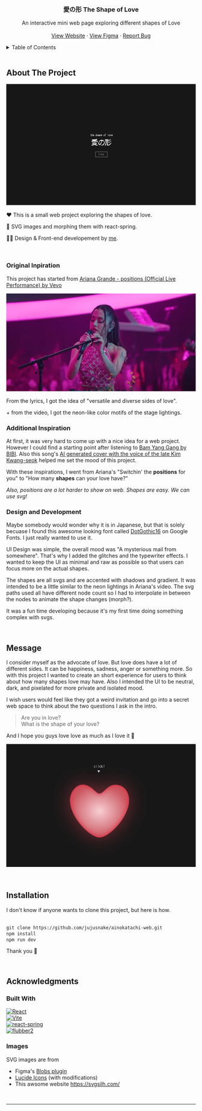 <div align="center">
  <h3 align="center">愛の形 The Shape of Love</h3>

  <p align="center">
    An interactive mini web page exploring different shapes of Love
    <br />
    <br />
    <a href="https://ainokatachi-web.vercel.app/">View Website</a>
    ·
    <a href="https://www.figma.com/file/VHCqcek0ZmwfUte2WvfVkF/%E6%84%9B%E3%81%AE%E5%BD%A2?type=design&node-id=0%3A1&mode=design&t=pootLlWKAXr5spSr-1">View Figma</a>
    ·
    <a href="https://github.com/jujusnake/ainokatachi-web/issues">Report Bug</a>
  </p>

</div>

<!-- TABLE OF CONTENTS -->
<details>
  <summary>Table of Contents</summary>
  <ol>
    <li>
      <a href="#about-the-project">About The Project</a>
    </li>
    <li><a href="#message">Message</a></li>
    <li>
      <a href="#installation">Installation</a>
    </li>
    <li><a href="#acknowledgments">Acknowledgments</a></li>
  </ol>
</details>

<br/>

## About The Project

![web screenshot][product-screenshot]

❤️ This is a small web project exploring the shapes of love.

📌 SVG images and morphing them with react-spring.

🧑‍💻 Design & Front-end developement by [me](https://github.com/jujusnake).

<br/>

### Original Inpiration

This project has started from [Ariana Grande - positions (Official Live Performance) by Vevo](https://www.youtube.com/watch?v=uL52DajINdY)

![Ariana Performing][ari-screenshot]

From the lyrics, I got the idea of "versatile and diverse sides of love".  

\+ from the video, I got the neon-like color motifs of the stage lightings.

### Additional Inspiration

At first, it was very hard to come up with a nice idea for a web project. However I could find a starting point after listening to [Bam Yang Gang by BIBI](https://www.youtube.com/watch?v=smdmEhkIRVc). Also this song's [AI generated cover with the voice of the late Kim Kwang-seok](https://www.youtube.com/watch?v=MAhi-BPFjMc) helped me set the mood of this project.

With these inspirations, I went from Ariana's "Switchin' the **positions** for you" to "How many **shapes** can your love have?"

_Also, positions are a lot harder to show on web. Shapes are easy. We can use svg!_

### Design and Development

Maybe somebody would wonder why it is in Japanese, but that is solely becuase I found this awesome looking font called [DotGothic16](https://fonts.google.com/specimen/DotGothic16) on Google Fonts. I just really wanted to use it.

UI Design was simple, the overall mood was "A mysterious mail from somewhere". That's why I added the glitches and the typewriter effects. I wanted to keep the UI as minimal and raw as possible so that users can focus more on the actual shapes.

The shapes are all svgs and are accented with shadows and gradient. It was intended to be a little similar to the neon lightings in Ariana's video. The svg paths used all have different node count so I had to interpolate in between the nodes to animate the shape changes (morph?).

It was a fun time developing because it's my first time doing something complex with svgs.

<br/>

## Message

I consider myself as the advocate of love. But love does have a lot of different sides. It can be happiness, sadness, anger or something more. So with this project I wanted to create an short experience for users to think about how many shapes love may have. Also I intended the UI to be neutral, dark, and pixelated for more private and isolated mood.

I wish users would feel like they got a weird invitation and go into a secret web space to think about the two questions I ask in the intro.

> Are you in love?  
> What is the shape of your love?

And I hope you guys love love as much as I love it 💖

![Love y'all][heart-screenshot]

<br/>

## Installation

I don't know if anyone wants to clone this project, but here is how.

```

git clone https://github.com/jujusnake/ainokatachi-web.git
npm install
npm run dev

```

Thank you 🙏

<br />

## Acknowledgments

### Built With

[![React][React.js]][React-url]  
[![Vite][Vite]][Vite-url]  
[![react-spring][react-spring]][react-spring-url]  
[![flubber2][flubber2]][flubber2-url]

### Images

SVG images are from

- Figma's [Blobs plugin](https://www.figma.com/community/plugin/739208439270091369/blobs)
- [Lucide Icons](https://lucide.dev/icons/) (with modifications)
- This awsome website https://svgsilh.com/

<br />

---

[product-screenshot]: screenshot.png
[ari-screenshot]: ari.png
[heart-screenshot]: heart.png
[React.js]: https://img.shields.io/badge/React-20232A?style=for-the-badge&logo=react
[React-url]: https://reactjs.org/
[Vite]: https://img.shields.io/badge/Vite-20232A?style=for-the-badge&logo=vite
[Vite-url]: https://vitejs.dev/
[react-spring]: https://img.shields.io/badge/react_spring-20232A?style=for-the-badge
[react-spring-url]: https://www.react-spring.dev/
[flubber2]: https://img.shields.io/badge/flubber2-20232A?style=for-the-badge
[flubber2-url]: https://github.com/HannesGitH/flubber2
